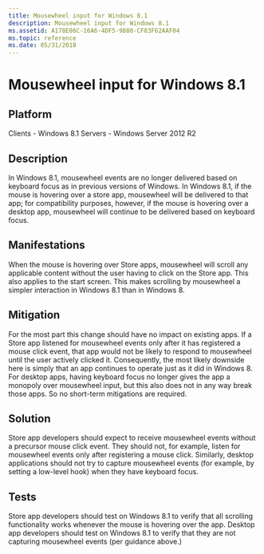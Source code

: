 ```yaml
---
title: Mousewheel input for Windows 8.1
description: Mousewheel input for Windows 8.1
ms.assetid: A178E86C-16A6-4DF5-9880-CF83F62AAF04
ms.topic: reference
ms.date: 05/31/2018
---
```


# Mousewheel input for Windows 8.1

## Platform

<dl> Clients - Windows 8.1  
Servers - Windows Server 2012 R2  
</dl>

## Description

In Windows 8.1, mousewheel events are no longer delivered based on keyboard focus as in previous versions of Windows. In Windows 8.1, if the mouse is hovering over a store app, mousewheel will be delivered to that app; for compatibility purposes, however, if the mouse is hovering over a desktop app, mousewheel will continue to be delivered based on keyboard focus.

## Manifestations

When the mouse is hovering over Store apps, mousewheel will scroll any applicable content without the user having to click on the Store app. This also applies to the start screen. This makes scrolling by mousewheel a simpler interaction in Windows 8.1 than in Windows 8.

## Mitigation

For the most part this change should have no impact on existing apps. If a Store app listened for mousewheel events only after it has registered a mouse click event, that app would not be likely to respond to mousewheel until the user actively clicked it. Consequently, the most likely downside here is simply that an app continues to operate just as it did in Windows 8. For desktop apps, having keyboard focus no longer gives the app a monopoly over mousewheel input, but this also does not in any way break those apps. So no short-term mitigations are required.

## Solution

Store app developers should expect to receive mousewheel events without a precursor mouse click event. They should not, for example, listen for mousewheel events only after registering a mouse click. Similarly, desktop applications should not try to capture mousewheel events (for example, by setting a low-level hook) when they have keyboard focus.

## Tests

Store app developers should test on Windows 8.1 to verify that all scrolling functionality works whenever the mouse is hovering over the app. Desktop app developers should test on Windows 8.1 to verify that they are not capturing mousewheel events (per guidance above.)

 

 




